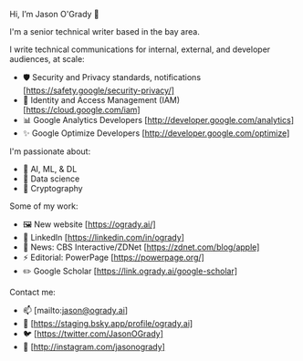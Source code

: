 Hi, I’m Jason O'Grady 👋 

I'm a senior technical writer based in the bay area.

I write technical communications for internal, external, and developer audiences, at scale:
- 🛡 Security and Privacy standards, notifications [https://safety.google/security-privacy/]
- 🪪 Identity and Access Management (IAM) [https://cloud.google.com/iam]
- 📊 Google Analytics Developers [http://developer.google.com/analytics]
- ✨ Google Optimize Developers [http://developer.google.com/optimize]


I'm passionate about:
- 🧠 AI, ML, & DL
- 🧮 Data science
- 🔐 Cryptography

Some of my work:
- 🖼️ New website [https://ogrady.ai/]
- 💼 LinkedIn [https://linkedin.com/in/ogrady]
- 📰 News: CBS Interactive/ZDNet [https://zdnet.com/blog/apple]
- ⚡️ Editorial: PowerPage [https://powerpage.org/]
- ✏️ Google Scholar [https://link.ogrady.ai/google-scholar]

Contact me:
- 📫 [mailto:jason@ogrady.ai]
- 🦋 [https://staging.bsky.app/profile/ogrady.ai]
- 🐦 [https://twitter.com/JasonOGrady]
- 📸 [http://instagram.com/jasonogrady]

<!---
jasonogrady/jasonogrady is a ✨ special ✨ repository because its `README.md` (this file) appears on your GitHub profile.
You can click the Preview link to take a look at your changes.
--->
